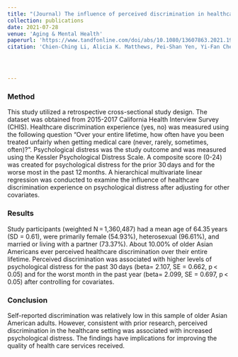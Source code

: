 ```yaml
---
title: "(Journal) The influence of perceived discrimination in healthcare settings on psychological distress among a diverse sample of older Asian Americans"
collection: publications
date: 2021-07-28
venue: 'Aging & Mental Health'
paperurl: 'https://www.tandfonline.com/doi/abs/10.1080/13607863.2021.1958146'
citation: 'Chien-Ching Li, Alicia K. Matthews, Pei-Shan Yen, Yi-Fan Chen & XinQi Dong; <i>Aging & Mental Health</i>. DOI: 10.1080/13607863.2021.1958146, 2021.'




---
```

### Method
This study utilized a retrospective cross-sectional study design. The dataset was obtained from 2015-2017 California Health Interview Survey (CHIS).
Healthcare discrimination experience (yes, no) was measured using the following question “Over your entire lifetime, how often have you been treated unfairly 
when getting medical care (never, rarely, sometimes, often)?”. 
Psychological distress was the study outcome and was measured using the Kessler Psychological Distress Scale. 
A composite score (0-24) was created for psychological distress for the prior 30 days and for the worse most in the past 12 months. 
A hierarchical multivariate linear regression was conducted to examine the influence of healthcare discrimination experience 
on psychological distress after adjusting for other covariates.

### Results
Study participants (weighted N = 1,360,487) had a mean age of 64.35 years (SD = 0.61), were primarily female (54.93%), heterosexual (96.61%), 
and married or living with a partner (73.37%). 
About 10.00% of older Asian Americans ever perceived healthcare discrimination over their entire lifetime. 
Perceived discrimination was associated with higher levels of psychological distress for the past 30 days (beta= 2.107, SE = 0.662, p < 0.05) 
and for the worst month in the past year (beta= 2.099, SE = 0.697, p < 0.05) after controlling for covariates.

### Conclusion
Self-reported discrimination was relatively low in this sample of older Asian American adults. 
However, consistent with prior research, perceived discrimination in the healthcare setting was associated with increased psychological distress. 
The findings have implications for improving the quality of health care services received.
